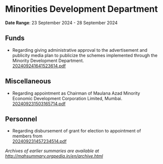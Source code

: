 # Minorities Development Department

**Date Range**: 23 September 2024 - 28 September 2024


## Funds
- Regarding giving administrative approval to the advertisement and publicity media plan to publicize the schemes implemented through the Minority Development Department.\
  [202409241641523614.pdf](https://gr.maharashtra.gov.in/Site/Upload/Government%20Resolutions/English/202409241641523614.pdf)

## Miscellaneous
- Regarding appointment as Chairman of Maulana Azad Minority Economic Development Corporation Limited, Mumbai.\
  [202409231503165714.pdf](https://gr.maharashtra.gov.in/Site/Upload/Government%20Resolutions/English/202409231503165714.pdf)

## Personnel
- Regarding disbursement of grant for election to appointment of members from\
  [202409231457234514.pdf](https://gr.maharashtra.gov.in/Site/Upload/Government%20Resolutions/English/202409231457234514.pdf)


*Archives of earlier summaries are available at http://mahsummary.orgpedia.in/en/archive.html*